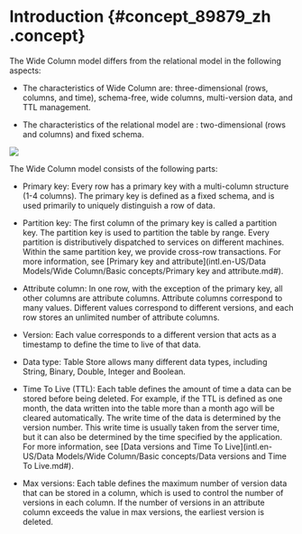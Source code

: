 # Introduction {#concept_89879_zh .concept}

The Wide Column model differs from the relational model in the following aspects:

-   The characteristics of Wide Column are: three-dimensional \(rows, columns, and time\), schema-free, wide columns, multi-version data, and TTL management.

-   The characteristics of the relational model are : two-dimensional \(rows and columns\) and fixed schema.


![](http://static-aliyun-doc.oss-cn-hangzhou.aliyuncs.com/assets/img/20271/153968041511642_en-US.png)

The Wide Column model consists of the following parts:

-   Primary key: Every row has a primary key with a multi-column structure \(1-4 columns\). The primary key is defined as a fixed schema, and is used primarily to uniquely distinguish a row of data.

-   Partition key: The first column of the primary key is called a partition key. The partition key is used to partition the table by range. Every partition is distributively dispatched to services on different machines. Within the same partition key, we provide cross-row transactions. For more information, see [Primary key and attribute](intl.en-US/Data Models/Wide Column/Basic concepts/Primary key and attribute.md#).

-   Attribute column: In one row, with the exception of the primary key, all other columns are attribute columns. Attribute columns correspond to many values. Different values correspond to different versions, and each row stores an unlimited number of attribute columns.

-   Version: Each value corresponds to a different version that acts as a timestamp to define the time to live of that data.

-   Data type: Table Store allows many different data types, including String, Binary, Double, Integer and Boolean.

-   Time To Live \(TTL\): Each table defines the amount of time a data can be stored before being deleted. For example, if the TTL is defined as one month, the data written into the table more than a month ago will be cleared automatically. The write time of the data is determined by the version number. This write time is usually taken from the server time, but it can also be determined by the time specified by the application. For more information, see [Data versions and Time To Live](intl.en-US/Data Models/Wide Column/Basic concepts/Data versions and Time To Live.md#).

-   Max versions: Each table defines the maximum number of version data that can be stored in a column, which is used to control the number of versions in each column. If the number of versions in an attribute column exceeds the value in max versions, the earliest version is deleted.


